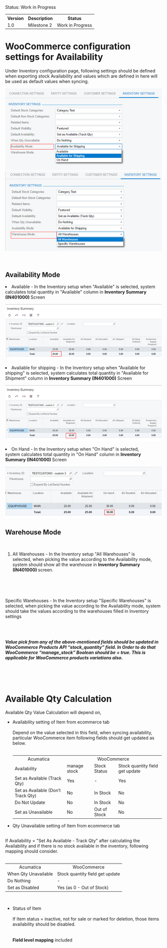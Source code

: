 
<p>Status: Work in Progress</p>
<table>
<tbody>
<tr>
<th>Version</th>
<th>Description</th>
<th>Status</th></tr>
<tr>
<td>1.0</td>
<td>Milestone 2</td>
<td>Work in Progress</td></tr></tbody></table>
<p><ac:structured-macro ac:macro-id="928e781e-c6f5-45f8-aa9b-a7ad69284d26" ac:name="toc" ac:schema-version="1" /></p>
<h1>WooCommerce configuration settings for Availability</h1>

<p>Under Inventory configuration page, following settings should be defined when exporting stock Availability and values which are defined in here will be used as default values when syncing.</p>

![Screenshot](/Specifications/Spec%20Images/Availability1.png) 
![Screenshot](/Specifications/Spec%20Images/Availability2.png)
<p>&nbsp;</p>
<h2>Availability Mode</h2>

<li>Available - In the Inventory setup when &quot;Available&quot; is selected, system calculates total quantity in &quot;Available&quot; column in&nbsp;<strong>Inventory Summary (IN401000) </strong> Screen
  
  ![Screenshot](/Specifications/Spec%20Images/Availability3.png)
  
<li>Available for shipping - In the Inventory setup when &quot;Available for shipping&quot; is selected, system&nbsp;calculates total quantity in &quot;Available for Shipment&quot; column in&nbsp;<strong>Inventory Summary (IN401000) </strong> Screen 
  
![Screenshot](/Specifications/Spec%20Images/Availability4.png)
  
<li>On Hand -&nbsp;In the Inventory setup when &quot;On Hand&quot; is selected, system&nbsp;calculates total quantity in &quot;On Hand&quot; column in&nbsp;<strong>Inventory Summary (IN401000) </strong> Screen 
  
 ![Screenshot](/Specifications/Spec%20Images/Availability5.png)
  
<h2>Warehouse Mode</h2>
<p>&nbsp;</p>
<ol>
<li>All Warehouses -&nbsp;In the Inventory setup &quot;All Warehouses&quot; is selected,&nbsp;when picking the value according to the Availability mode, system should show all the warehouse in&nbsp;<strong>Inventory Summary (IN401000)&nbsp;</strong>screen.<br /><br /><br /><ac:image ac:border="true" ac:height="222" ac:width="624"><ri:attachment ri:filename="image2021-6-29 18:8:38.png" /></ac:image><br /><br /></li></ol>
<p>Specific Warehouses - In the Inventory setup &quot;Specific Warehouses&quot; is selected, when picking the value according to the Availability mode, system should take the values according to the warehouses filled in Inventory settings<br /><br /><ac:image ac:border="true" ac:height="250" ac:width="338"><ri:attachment ri:filename="image2021-6-29 18:10:34.png" /></ac:image><ac:image ac:border="true" ac:height="216" ac:width="457"><ri:attachment ri:filename="image2021-6-29 18:10:40.png" /></ac:image><br /><br /></p>
<p><em><strong>Value pick from any of the above-mentioned fields should be updated in WooCommerce Products API &ldquo;stock_quantity&rdquo; field. In Order to do that WooCommerce &ldquo;manage_stock&rdquo; Boolean should be = true. This is applicable for WooCommerce products variations also.</strong></em></p>
<h1><ac:image ac:border="true" ac:height="250"><ri:attachment ri:filename="image2021-6-29 18:17:15.png" /></ac:image><ac:image ac:border="true" ac:height="250" ac:width="556"><ri:attachment ri:filename="image2021-6-29 18:19:39.png" /></ac:image></h1>
<h1><br /><br />Available Qty Calculation</h1>
<p>Available Qty Value Calculation will depend on,</p>
<ul>
<li>
<p>Availability setting of Item from ecommerce tab&nbsp;<br /><br />Depend on the value selected in this field, when syncing availability, particular WooCommerce item following fields should get updated as below.<br /><br /></p>
<table>
<tbody>
<tr>
<td class="highlight-grey" data-highlight-colour="grey" style="text-align: center;">Acumatica</td>
<td class="highlight-grey" colspan="3" data-highlight-colour="grey" style="text-align: center;">WooCommerce</td></tr>
<tr>
<td class="highlight-grey" data-highlight-colour="grey">Availability</td>
<td class="highlight-grey" data-highlight-colour="grey">manage stock</td>
<td class="highlight-grey" data-highlight-colour="grey">Stock Status</td>
<td class="highlight-grey" colspan="1" data-highlight-colour="grey">Stock quantity field get update</td></tr>
<tr>
<td>Set as Available (Track Qty)</td>
<td>Yes</td>
<td>-</td>
<td colspan="1">Yes</td></tr>
<tr>
<td>Set as Available (Don&rsquo;t Track Qty)</td>
<td>No</td>
<td>In Stock</td>
<td colspan="1">No</td></tr>
<tr>
<td>Do Not Update</td>
<td>No</td>
<td>In Stock</td>
<td colspan="1">No</td></tr>
<tr>
<td>Set as Unavailable</td>
<td>No</td>
<td>Out of Stock</td>
<td colspan="1">No</td></tr></tbody></table></li></ul>
<ul>
<li>Qty Unavailable setting of Item from ecommerce tab</li></ul>
<p><br />If Availability = &quot;Set As Available - Track Qty&quot; after calculating the Availability and if there is no stock available in the inventory, following mapping should consider.<br /><br /></p>
<table>
<tbody>
<tr>
<td class="highlight-grey" data-highlight-colour="grey" style="text-align: center;">Acumatica</td>
<td class="highlight-grey" data-highlight-colour="grey" style="text-align: center;">WooCommerce</td></tr>
<tr>
<td class="highlight-grey" data-highlight-colour="grey">When Qty Unavailable</td>
<td class="highlight-grey" data-highlight-colour="grey"><span>Stock quantity field get update</span></td></tr>
<tr>
<td>Do Nothing</td>
<td><span>-</span></td></tr>
<tr>
<td>Set as Disabled</td>
<td><span>Yes (as 0 - Out of Stock)</span></td></tr></tbody></table>
<p>&nbsp;</p>
<ul>
<li>Status of Item<br /><br />If Item status = inactive, not for sale or marked for deletion, those items availability should be disabled.&nbsp;<br /><br /><br /><strong>Field level mapping</strong>&nbsp;included <ac:link><ri:page ri:content-title="Product Availability Export" /><ac:plain-text-link-body><![CDATA[here]]></ac:plain-text-link-body></ac:link></li></ul>
